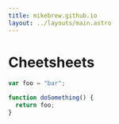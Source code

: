 ```yaml
---
title: mikebrew.github.io
layout: ../layouts/main.astro
---
```


# Cheetsheets

```js
var foo = "bar";

function doSomething() {
  return foo;
}
```
